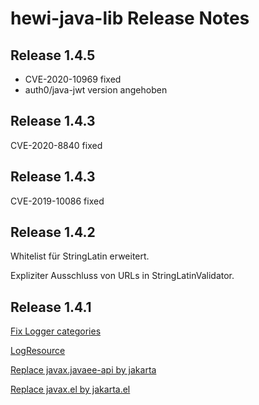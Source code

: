 # hewi-java-lib Release Notes

## Release 1.4.5

* CVE-2020-10969 fixed
* auth0/java-jwt version angehoben


## Release 1.4.3

CVE-2020-8840 fixed


## Release 1.4.3

CVE-2019-10086 fixed

## Release 1.4.2

Whitelist für StringLatin erweitert.

Expliziter Ausschluss von URLs in StringLatinValidator.

## Release 1.4.1

[Fix Logger categories](https://github.com/heike2718/hewi-java-commons/issues/5)

[LogResource](https://github.com/heike2718/hewi-java-commons/issues/4)

[Replace javax.javaee-api by jakarta](https://github.com/heike2718/hewi-java-commons/issues/2)

[Replace javax.el by jakarta.el](https://github.com/heike2718/hewi-java-commons/issues/1)